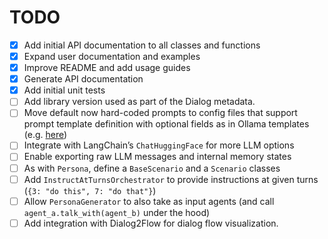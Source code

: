 # TODO

- [x] Add initial API documentation to all classes and functions
- [x] Expand user documentation and examples
- [x] Improve README and add usage guides
- [x] Generate API documentation
- [x] Add initial unit tests
- [ ] Add library version used as part of the Dialog metadata.
- [ ] Move default now hard-coded prompts to config files that support prompt template definition with optional fields as in Ollama templates (e.g. [here](https://ollama.com/library/deepseek-r1:latest/blobs/c5ad996bda6e))
- [ ] Integrate with LangChain’s `ChatHuggingFace` for more LLM options
- [ ] Enable exporting raw LLM messages and internal memory states
- [ ] As with `Persona`, define a `BaseScenario` and a `Scenario` classes
- [ ] Add `InstructAtTurnsOrchestrator` to provide instructions at given turns (`{3: "do this", 7: "do that"}`)
- [ ] Allow `PersonaGenerator` to also take as input agents (and call `agent_a.talk_with(agent_b)` under the hood)
- [ ] Add integration with Dialog2Flow for dialog flow visualization.
